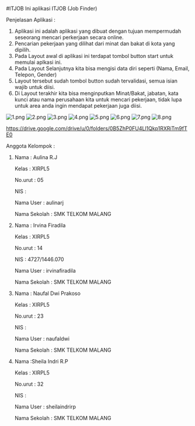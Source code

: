 #ITJOB
Ini aplikasi ITJOB (Job Finder)

Penjelasan Aplikasi :

1. Aplikasi ini adalah aplikasi yang dibuat dengan tujuan mempermudah seseorang mencari perkerjaan secara online.
2. Pencarian pekerjaan yang dilihat dari minat dan bakat di kota yang dipilih.
3. Pada Layout awal di aplikasi ini terdapat tombol button start untuk memulai aplkasi ini.
4. Pada Layout Selanjutnya kita bisa mengisi data diri seperti (Nama, Email, Telepon, Gender)
5. Layout tersebut sudah tombol button sudah tervalidasi, semua isian wajib untuk diisi.
6. Di Layout terakhir kita bisa menginputkan Minat/Bakat, jabatan, kata kunci atau nama perusahaan kita untuk mencari pekerjaan, tidak lupa untuk area anda ingin mendapat pekerjaan juga diisi.



![1.png](https://github.com/irvinafiradila/itjob/blob/master/1.png)
![2.png](https://github.com/irvinafiradila/itjob/blob/master/2.png)
![3.png](https://github.com/irvinafiradila/itjob/blob/master/3.png)
![4.png](https://github.com/irvinafiradila/itjob/blob/master/4.png)
![5.png](https://github.com/irvinafiradila/itjob/blob/master/5.png)
![6.png](https://github.com/irvinafiradila/itjob/blob/master/6.png)
![7.png](https://github.com/irvinafiradila/itjob/blob/master/7.png)
![8.png](https://github.com/irvinafiradila/itjob/blob/master/8.png)


https://drive.google.com/drive/u/0/folders/0B5ZhP0FU4Ll1Qkp1RXRiTm9fTE0


Anggota Kelompok :
1. Nama       : Aulina R.J

   Kelas      : XIRPL5
   
   No.urut    : 05
   
   NIS        :
   
   Nama User  : aulinarj
   
   Nama Sekolah : SMK TELKOM MALANG
   
   
2. Nama       : Irvina Firadila

   Kelas      : XIRPL5
   
   No.urut    : 14
   
   NIS        : 4727/1446.070
   
   Nama User  : irvinafiradila
   
   Nama Sekolah : SMK TELKOM MALANG
   
   
3. Nama       : Naufal Dwi Prakoso

   Kelas      : XIRPL5
   
   No.urut    : 23
   
   NIS        :
   
   Nama User  : naufaldwi
   
   Nama Sekolah : SMK TELKOM MALANG
   
   
4. Nama       :Sheila Indri R.P

   Kelas      : XIRPL5
   
   No.urut    : 32
   
   NIS        :
   
   Nama User  : sheilaindrirp
   
   Nama Sekolah : SMK TELKOM MALANG
